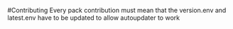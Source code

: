 #Contributing
Every pack contribution must mean that the version.env and latest.env have to be updated to allow autoupdater to work
